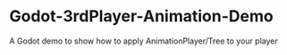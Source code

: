 # Godot-3rdPlayer-Animation-Demo
A Godot demo to show how to apply AnimationPlayer/Tree to your player
